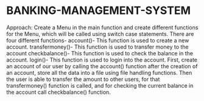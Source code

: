 # BANKING-MANAGEMENT-SYSTEM

Approach:
Create a Menu in the main function and create different functions for the Menu, which will be called using switch case statements. There are four different functions-
account()- This function is used to create a new account.
transfermoney()- This function is used to transfer money to the account
checkbalance()- This function is used to check the balance in the account.
login()- This function is used to login into the account.
First, create an account of our user by calling the account() function after the creation of an account, store all the data into a file using file handling functions.
Then the user is able to transfer the amount to other users, for that transfermoney() function is called, and for checking the current balance in the account call checkbalance() function.
